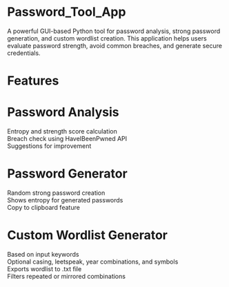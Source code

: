# Password_Tool_App
A powerful GUI-based Python tool for password analysis, strong password generation, and custom wordlist creation. This application helps users evaluate password strength, avoid common breaches, and generate secure credentials.<br>
# Features

# Password Analysis  
   Entropy and strength score calculation  <br>
   Breach check using HaveIBeenPwned API <br> 
   Suggestions for improvement<br>

# Password Generator  
   Random strong password creation <br>
   Shows entropy for generated passwords <br>
   Copy to clipboard feature<br>
# Custom Wordlist Generator 
   Based on input keywords <br>
   Optional casing, leetspeak, year combinations, and symbols <br>
   Exports wordlist to .txt file <br>
   Filters repeated or mirrored combinations <br>
   
